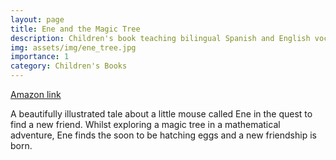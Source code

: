 ```yaml
---
layout: page
title: Ene and the Magic Tree
description: Children's book teaching bilingual Spanish and English vocabulary about mathematics
img: assets/img/ene_tree.jpg
importance: 1
category: Children's Books
---
```


[Amazon link](https://www.amazon.com/Ene-Magic-Tree-Mathematical-Adventures/dp/1737058413)

A beautifully illustrated tale about a little mouse called Ene in the quest to find a new friend. Whilst exploring a magic tree in a mathematical adventure, Ene finds the soon to be hatching eggs and a new friendship is born.